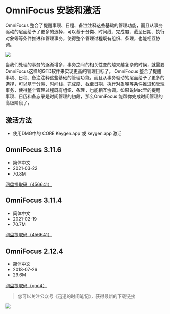 # OmniFocus 安装和激活

OmniFocus 整合了提醒事项、日程、备注注释这些基础的管理功能，而且从事务驱动的层面给予了更多的选择，可以基于分类、时间线、完成度、截至日期、执行对象等等条件推进和管理事务，使得整个管理过程既有组织、条理，也能相互协调。

![](https://xunxun2hei.oss-cn-shanghai.aliyuncs.com/documents/omni/omnifocus-4-ipad-screenshot.jpeg)

当我们处理的事务的逐渐增多，事务之间的相关性变的越来越复杂的时候，就需要OmniFocus这样的GTD软件来实现更高的管理目标了。
OmniFocus 整合了提醒事项、日程、备注注释这些基础的管理功能，而且从事务驱动的层面给予了更多的选择，可以基于分类、时间线、完成度、截至日期、执行对象等等条件推进和管理事务，使得整个管理过程既有组织、条理，也能相互协调。如果说Mac里的提醒事项、日历和备忘录是时间管理的初段，那么OmniFocus 能帮你完成时间管理的高级阶段了，

## 激活方法
- 使用DMG中的 CORE Keygen.app 或 keygen.app 激活

## OmniFocus 3.11.6
- 简体中文
- 2021-03-22
- 70.8M

[网盘提取码（456641）](https://545c.com/f/13114864-486233298-7f982c)

## OmniFocus 3.11.4
- 简体中文
- 2021-02-19
- 70.7M

[网盘提取码（456641）](https://545c.com/f/13114864-482661466-3a0144)

## OmniFocus 2.12.4
- 简体中文
- 2018-07-26
- 29.6M

[网盘提取码（gnc4）](https://pan.baidu.com/share/init?surl=vFXw5F0MTVPaEPmbpxtQ9w#gnc4)

> 您可以关注公众号《迅迅的时间笔记》，获得最新的下载链接

![](https://xunxun2hei.oss-cn-shanghai.aliyuncs.com/system/qrcode_for_gh_d14fa0fe79e4_258.jpg)
